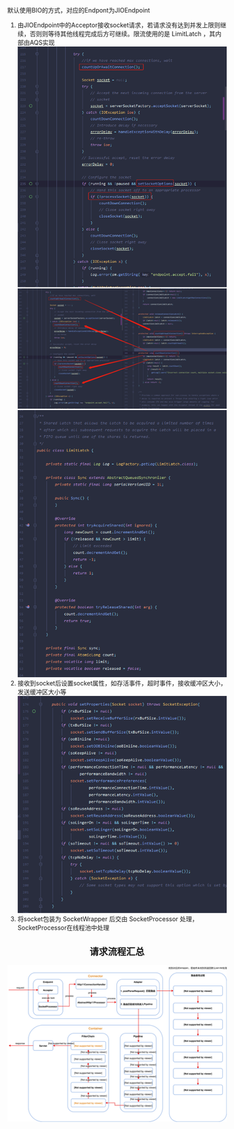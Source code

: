 
默认使用BIO的方式，对应的Endpont为JIOEndpoint

1. 由JIOEndpoint中的Acceptor接收socket请求，若请求没有达到并发上限则继续，否则则等待其他线程完成后方可继续。限流使用的是 LimitLatch ，其内部由AQS实现
![](images/2020-01-04-23-47-15.png)
![](images/2020-01-04-23-51-45.png)
![](images/2020-01-04-23-44-06.png)
2. 接收到socket后设置socket属性，如存活事件，超时事件，接收缓冲区大小，发送缓冲区大小等
![](images/2020-01-04-23-45-36.png)
3. 将socket包装为 SocketWrapper 后交由 SocketProcessor 处理，SocketProcessor在线程池中处理

## <center>请求流程汇总
![](drawio_assets/Tomcat请求过程.svg)

